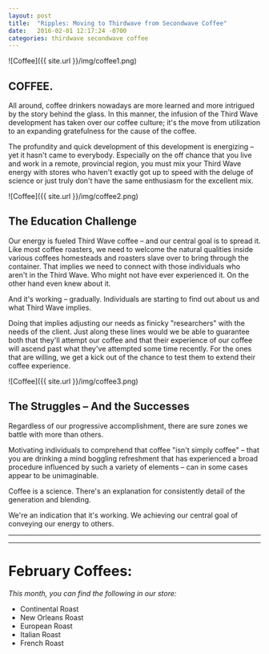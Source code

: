 ```yaml
---
layout: post
title:  "Ripples: Moving to Thirdwave from Secondwave Coffee"
date:   2016-02-01 12:17:24 -0700
categories: thirdwave secondwave coffee
---
```


![Coffee]({{ site.url }}/img/coffee1.png)

## COFFEE. ##
 

All around, coffee drinkers nowadays are more learned and more intrigued by the story behind the glass. In this manner, the infusion of the Third Wave development has taken over our coffee culture; it's the move from utilization to an expanding gratefulness for the cause of the coffee. 

The profundity and quick development of this development is energizing – yet it hasn't came to everybody. Especially on the off chance that you live and work in a remote, provincial region, you must mix your Third Wave energy with stores who haven't exactly got up to speed with the deluge of science or just truly don't have the same enthusiasm for the excellent mix. 


![Coffee]({{ site.url }}/img/coffee2.png) 

## The Education Challenge ##

Our energy is fueled Third Wave coffee – and our central goal is to spread it. Like most coffee roasters, we need to welcome the natural qualities inside various coffees homesteads and roasters slave over to bring through the container. That implies we need to connect with those individuals who aren't in the Third Wave. Who might not have ever experienced it. On the other hand even knew about it. 


And it's working – gradually. Individuals are starting to find out about us and what Third Wave implies. 

Doing that implies adjusting our needs as finicky "researchers" with the needs of the client. Just along these lines would we be able to guarantee both that they'll attempt our coffee and that their experience of our coffee will ascend past what they've attempted some time recently. For the ones that are willing, we get a kick out of the chance to test them to extend their coffee experience. 

![Coffee]({{ site.url }}/img/coffee3.png) 

## The Struggles – And the Successes ##

Regardless of our progressive accomplishment, there are sure zones we battle with more than others. 

Motivating individuals to comprehend that coffee "isn't simply coffee" – that you are drinking a mind boggling refreshment that has experienced a broad procedure influenced by such a variety of elements – can in some cases appear to be unimaginable. 


Coffee is a science. There's an explanation for consistently detail of the generation and blending. 


We're an indication that it's working. We achieving our central goal of conveying our energy to others.

---

---

# February Coffees: #

*This month, you can find the following in our store:*

* Continental Roast
* New Orleans Roast
* European Roast
* Italian Roast
* French Roast